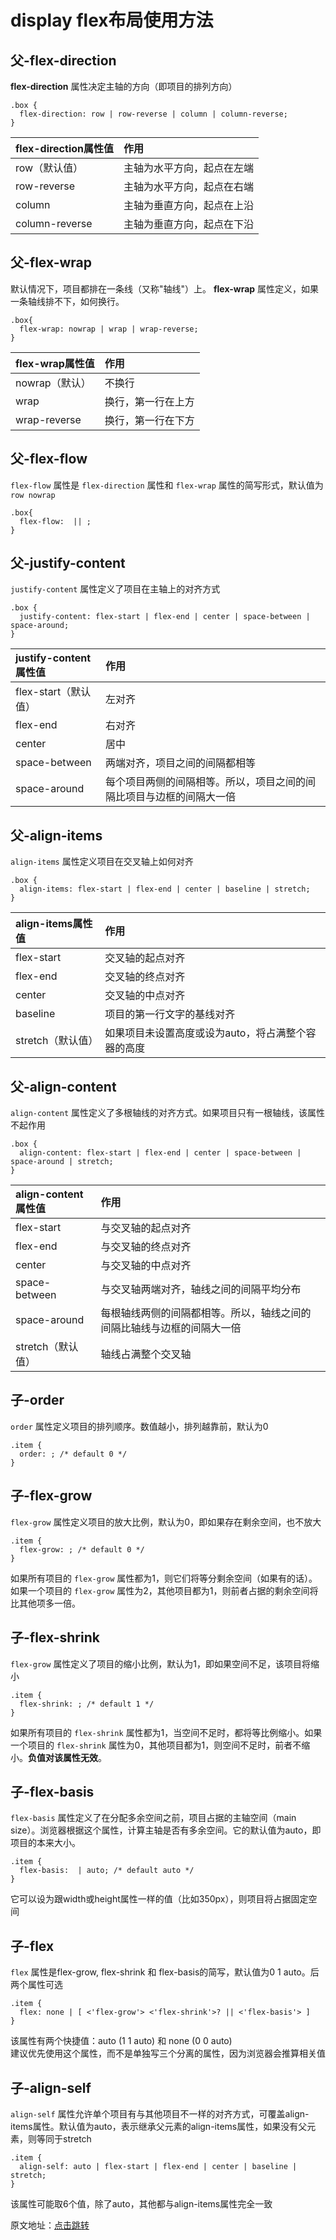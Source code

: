 # display flex布局使用方法

## 父-flex-direction

**flex-direction** 属性决定主轴的方向（即项目的排列方向）

```
.box {  
  flex-direction: row | row-reverse | column | column-reverse;  
}  
```

|flex-direction属性值  |作用                      |
|:-----          |:-----                    |
|row（默认值）    |主轴为水平方向，起点在左端  |
|row-reverse     |主轴为水平方向，起点在右端  |
|column          |主轴为垂直方向，起点在上沿  |
|column-reverse  |主轴为垂直方向，起点在下沿  |

## 父-flex-wrap

默认情况下，项目都排在一条线（又称"轴线"）上。 **flex-wrap** 属性定义，如果一条轴线排不下，如何换行。

```
.box{  
  flex-wrap: nowrap | wrap | wrap-reverse;  
}  
```

|flex-wrap属性值       |作用               |
|:-----          |:-----            |
|nowrap（默认）   |不换行             |
|wrap            |换行，第一行在上方  |
|wrap-reverse    |换行，第一行在下方  |

## 父-flex-flow

`flex-flow` 属性是 `flex-direction` 属性和 `flex-wrap` 属性的简写形式，默认值为` row nowrap`

```
.box{  
  flex-flow:  || ;    
}  
```

## 父-justify-content

`justify-content` 属性定义了项目在主轴上的对齐方式

```
.box {  
  justify-content: flex-start | flex-end | center | space-between | space-around;  
}  
```

|justify-content属性值      |作用               |
|:-----          |:-----            |
|flex-start（默认值）   |左对齐         |
|flex-end            |右对齐  |
|center    |居中  |
|space-between     |两端对齐，项目之间的间隔都相等 |
|space-around  |每个项目两侧的间隔相等。所以，项目之间的间隔比项目与边框的间隔大一倍  |

## 父-align-items

`align-items` 属性定义项目在交叉轴上如何对齐

```
.box {  
  align-items: flex-start | flex-end | center | baseline | stretch;  
}  
```

|align-items属性值     |作用               |
|:-----          |:-----            |
|flex-start |交叉轴的起点对齐    |
|flex-end            |交叉轴的终点对齐 |
|center   |交叉轴的中点对齐 |
|baseline   |项目的第一行文字的基线对齐 |
|stretch（默认值） |如果项目未设置高度或设为auto，将占满整个容器的高度 |

## 父-align-content

`align-content` 属性定义了多根轴线的对齐方式。如果项目只有一根轴线，该属性不起作用

```
.box {  
  align-content: flex-start | flex-end | center | space-between | space-around | stretch;  
}  
```

|align-content属性值     |作用               |
|:-----          |:-----            |
|flex-start   |与交叉轴的起点对齐    |
|flex-end            |与交叉轴的终点对齐 |
|center   |与交叉轴的中点对齐 |
|space-between   |与交叉轴两端对齐，轴线之间的间隔平均分布 |
|space-around   |每根轴线两侧的间隔都相等。所以，轴线之间的间隔比轴线与边框的间隔大一倍 |
|stretch（默认值） |轴线占满整个交叉轴 |

## 子-order

`order` 属性定义项目的排列顺序。数值越小，排列越靠前，默认为0

```
.item {  
  order: ; /* default 0 */    
}  
```

## 子-flex-grow

`flex-grow` 属性定义项目的放大比例，默认为0，即如果存在剩余空间，也不放大

```
.item {  
  flex-grow: ; /* default 0 */  
}  
```

>
如果所有项目的 `flex-grow` 属性都为1，则它们将等分剩余空间（如果有的话）。如果一个项目的 `flex-grow` 属性为2，其他项目都为1，则前者占据的剩余空间将比其他项多一倍。

## 子-flex-shrink

`flex-grow` 属性定义了项目的缩小比例，默认为1，即如果空间不足，该项目将缩小

```
.item {  
  flex-shrink: ; /* default 1 */  
}  
```

>
如果所有项目的 `flex-shrink` 属性都为1，当空间不足时，都将等比例缩小。如果一个项目的 `flex-shrink` 属性为0，其他项目都为1，则空间不足时，前者不缩小。**负值对该属性无效**。

## 子-flex-basis

`flex-basis` 属性定义了在分配多余空间之前，项目占据的主轴空间（main size）。浏览器根据这个属性，计算主轴是否有多余空间。它的默认值为auto，即项目的本来大小。

```
.item {  
  flex-basis:  | auto; /* default auto */  
}  
```

>
它可以设为跟width或height属性一样的值（比如350px），则项目将占据固定空间

## 子-flex

`flex` 属性是flex-grow, flex-shrink 和 flex-basis的简写，默认值为0 1 auto。后两个属性可选

```
.item {  
  flex: none | [ <'flex-grow'> <'flex-shrink'>? || <'flex-basis'> ]  
}  
```

>
该属性有两个快捷值：auto (1 1 auto) 和 none (0 0 auto)  
建议优先使用这个属性，而不是单独写三个分离的属性，因为浏览器会推算相关值  

## 子-align-self

`align-self` 属性允许单个项目有与其他项目不一样的对齐方式，可覆盖align-items属性。默认值为auto，表示继承父元素的align-items属性，如果没有父元素，则等同于stretch

```
.item {  
  align-self: auto | flex-start | flex-end | center | baseline | stretch;  
}  
```

>
该属性可能取6个值，除了auto，其他都与align-items属性完全一致  

原文地址：[点击跳转](http://www.ruanyifeng.com/blog/2015/07/flex-grammar.html)





